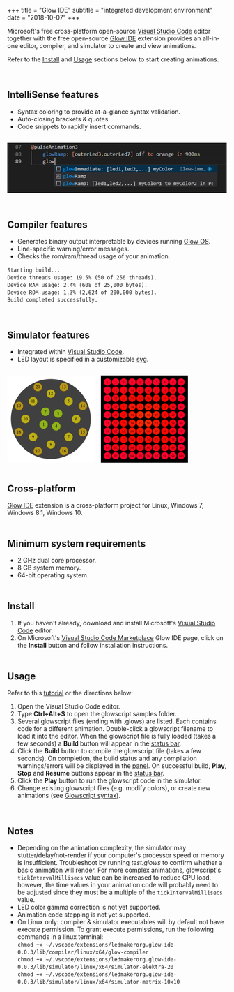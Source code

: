 +++
title = "Glow IDE"
subtitle = "integrated development environment"
date = "2018-10-07"
+++

Microsoft's free cross-platform open-source [Visual Studio Code](https://code.visualstudio.com/) editor together with the free open-source [Glow IDE](https://marketplace.visualstudio.com/items?itemName=ledmakerorg.glow-ide#overview) extension provides an all-in-one editor, compiler, and simulator to create and view animations.

<!--more-->

Refer to the [Install](/post/ide#install_id) and [Usage](/post/ide#usage_id) sections below to start creating animations.

<br>

## **IntelliSense features**

* Syntax coloring to provide at-a-glance syntax validation.
* Auto-closing brackets & quotes.
* Code snippets to rapidly insert commands.

<img style="float:left;margin-top:15px;" src="/img/editor.png" /><br clear="both"/>

<br>

## **Compiler features**

* Generates binary output interpretable by devices running [Glow OS](/post/os/).
* Line-specific warning/error messages.
* Checks the rom/ram/thread usage of your animation.

`Starting build...`<br>
`Device threads usage: 19.5% (50 of 256 threads).`<br>
`Device RAM usage: 2.4% (608 of 25,000 bytes).`<br>
`Device ROM usage: 1.3% (2,624 of 200,000 bytes).`<br>
`Build completed successfully.`

<br>

## **Simulator features**

* Integrated within [Visual Studio Code](https://code.visualstudio.com/).
* LED layout is specified in a customizable [svg](https://www.w3schools.com/graphics/svg_intro.asp).

<img style="float:left;margin-top:15px" src="/img/lightbeamLava_200.gif" />
<img style="float:left;margin-top:15px;margin-left:15px" src="/img/matrixLava10x10_200.gif" /><br clear="both"/>

<br>

## **Cross-platform**

[Glow IDE](https://marketplace.visualstudio.com/items?itemName=ledmakerorg.glow-ide#overview) extension is a cross-platform project for Linux, Windows 7, Windows 8.1, Windows 10.

<div id="system_id" style="display:block;position:relative;top:-50px; visibility:hidden;margin-bottom:50px;"></div>

## **Minimum system requirements**

* 2 GHz dual core processor.
* 8 GB system memory.
* 64-bit operating system.

<div id="install_id" style="display:block;position:relative;top:-50px; visibility:hidden;margin-bottom:50px;"></div>

## **Install**

1. If you haven't already, download and install Microsoft's [Visual Studio Code](https://code.visualstudio.com/) editor.
1. On Microsoft's [Visual Studio Code Marketplace](https://marketplace.visualstudio.com/items?itemName=ledmakerorg.glow-ide) Glow IDE page, click on the **Install** button and follow installation instructions.

<div id="usage_id" style="display:block;position:relative;top:-50px; visibility:hidden;margin-bottom:50px;"></div>

## **Usage**

Refer to this <a target="_self" href="/tutorial/installation.mp4">tutorial</a> or the directions below:

1. Open the Visual Studio Code editor.
1. Type **Ctrl+Alt+S** to open the glowscript samples folder.
1. Several glowscript files (ending with .glows) are listed. Each contains code for a different animation. Double-click a glowscript filename to load it into the editor. When the glowscript file is fully loaded (takes a few seconds) a **Build** button will appear in the [status bar](https://code.visualstudio.com/docs/getstarted/userinterface).
1. Click the **Build** button to compile the glowscript file (takes a few seconds). On completion, the build status and any compilation warnings/errors will be displayed in the [panel](https://code.visualstudio.com/docs/getstarted/userinterface). On successful build, **Play**, **Stop** and **Resume** buttons appear in the [status bar](https://code.visualstudio.com/docs/getstarted/userinterface).
1. Click the **Play** button to run the glowscript code in the simulator.
1. Change existing glowscript files (e.g. modify colors), or create new animations (see [Glowscript syntax](/post/script/)).

<br>

## **Notes**

* Depending on the animation complexity, the simulator may stutter/delay/not-render if your computer's processor speed or memory is insufficient. Troubleshoot by running *test.glows* to confirm whether a basic animation will render. For more complex animations, glowscript's `tickIntervalMillisecs` value can be increased to reduce CPU load. however, the time values in your animation code will probably need to be adjusted since they must be a multiple of the `tickIntervalMillisecs` value.
* LED color gamma correction is not yet supported.
* Animation code stepping is not yet supported.
* On Linux only: compiler & simulator executables will by default not have execute permission. To grant execute permissions, run the following commands in a linux terminal:<br>
    `chmod +x ~/.vscode/extensions/ledmakerorg.glow-ide-0.0.3/lib/compiler/linux/x64/glow-compiler`<br>
    `chmod +x ~/.vscode/extensions/ledmakerorg.glow-ide-0.0.3/lib/simulator/linux/x64/simulator-elektra-20`<br>
    `chmod +x ~/.vscode/extensions/ledmakerorg.glow-ide-0.0.3/lib/simulator/linux/x64/simulator-matrix-10x10`